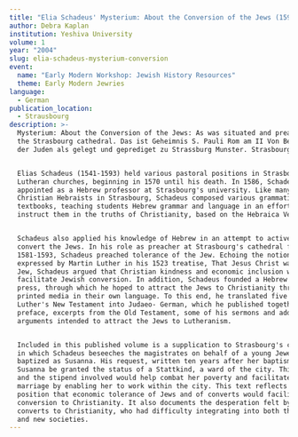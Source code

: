 ```yaml
---
title: "Elia Schadeus' Mysterium: About the Conversion of the Jews (1592)"
author: Debra Kaplan
institution: Yeshiva University
volume: 1
year: "2004"
slug: elia-schadeus-mysterium-conversion
event:
  name: "Early Modern Workshop: Jewish History Resources"
  theme: Early Modern Jewries
language:
  - German
publication_location:
  - Strausbourg
description: >-
  Mysterium: About the Conversion of the Jews: As was situated and preached in
  the Strasbourg cathedral. Das ist Geheimnis S. Pauli Rom am II Von Bekherung
  der Juden als gelegt und geprediget zu Strassburg Munster. Strasbourg, 1592


  Elias Schadeus (1541-1593) held various pastoral positions in Strasbourg's
  Lutheran churches, beginning in 1570 until his death. In 1586, Schadeus was
  appointed as a Hebrew professor at Strasbourg's university. Like many of the
  Christian Hebraists in Strasbourg, Schadeus composed various grammatical
  textbooks, teaching students Hebrew grammar and language in an effort to
  instruct them in the truths of Christianity, based on the Hebraica Veritas.


  Schadeus also applied his knowledge of Hebrew in an attempt to actively
  convert the Jews. In his role as preacher at Strasbourg's cathedral from
  1581-1593, Schadeus preached tolerance of the Jew. Echoing the notion
  expressed by Martin Luther in his 1523 treatise, That Jesus Christ was Born a
  Jew, Schadeus argued that Christian kindness and economic inclusion would
  facilitate Jewish conversion. In addition, Schadeus founded a Hebrew printing
  press, through which he hoped to attract the Jews to Christianity through
  printed media in their own language. To this end, he translated five books of
  Luther's New Testament into Judaeo- German, which he published together with a
  preface, excerpts from the Old Testament, some of his sermons and additional
  arguments intended to attract the Jews to Lutheranism.


  Included in this published volume is a supplication to Strasbourg's council,
  in which Schadeus beseeches the magistrates on behalf of a young Jewess he had
  baptized as Susanna. His request, written ten years after her baptism, is that
  Susanna be granted the status of a Stattkind, a ward of the city. This status
  and the stipend involved would help combat her poverty and facilitate her
  marriage by enabling her to work within the city. This text reflects Schadeus'
  position that economic tolerance of Jews and of converts would facilitate
  conversion to Christianity. It also documents the desperation felt by Jewish
  converts to Christianity, who had difficulty integrating into both their old
  and new societies.
---
```

